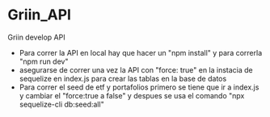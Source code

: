 # Griin_API
Griin develop API

- Para correr la API en local hay que hacer un "npm install" y para correrla "npm run dev"
- asegurarse de correr una vez la API con "force: true" en la instacia de sequelize en index.js para crear las tablas en la base de datos
- Para correr el seed de etf y portafolios primero se tiene que ir a index.js y cambiar el "force:true a false" y despues  se usa el comando "npx sequelize-cli db:seed:all" 
